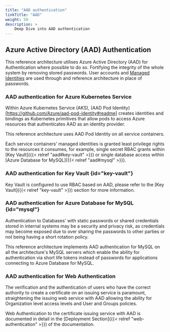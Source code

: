 ```yaml
---
title: "AAD authentication"
linkTitle: "AAD"
weight: 50
description: >
    Deep Dive into AAD authentication
---
```


## Azure Active Directory (AAD) Authentication

This reference architecture utilises Azure Active Directory (AAD) for Authentication where possible to do so.
Fortifying the integrity of the whole system by removing stored passwords. User accounts and [Managed Identities](https://docs.microsoft.com/en-us/azure/active-directory/managed-identities-azure-resources/overview) are used through and reference architecture in place of passwords.

### AAD authentication for Azure Kubernetes Service

Within Azure Kubernetes Service (AKS), (AAD Pod Identity)[https://github.com/Azure/aad-pod-identity#readme] creates identities and bindings as Kubernetes primitives that allow pods to access
Azure resources that authenticates AAD as an identity provider.

This reference architecture uses AAD Pod Identity on all service containers.

Each service containers' managed identities is granted least privilege rights to the resources it consumes, for example,
single secret RBAC grants within [Key Vault]({{< relref "aad#key-vault" >}}) or single database access within [Azure Database for MySQL]({{< relref "aad#mysql" >}}).

### AAD authentication for Key Vault {id="key-vault"}

Key Vault is configured to use RBAC based on AAD, please refer to the [Key Vault]({{< relref "key-vault" >}}) section for more information.

### AAD authentication for Azure Database for MySQL {id="mysql"}

Authentication to Databases' with static passwords or shared credentials stored in internal systems may be a security and privacy risk,
as credentials may become exposed due to over sharing the passwords to other parties or not being having a short rotation policy.

This reference architecture implements AAD authentication for MySQL on all the architecture's MySQL servers which enable the ability for authentication
via short life tokens instead of passwords for applications connecting to Azure Database for MySQL.

### AAD authentication for Web Authentication

The verification and the authentication of users who have the correct authority to create a certificate on an issuing service is paramount,
straightening the issuing web service with AAD allowing the ability for Organization level access levels and User and Groups policies.

Web Authentication to the certificate issuing service with AAD is documented in detail in the
[Deployment Section]({{< relref "web-authentication" >}}) of the documentation.
